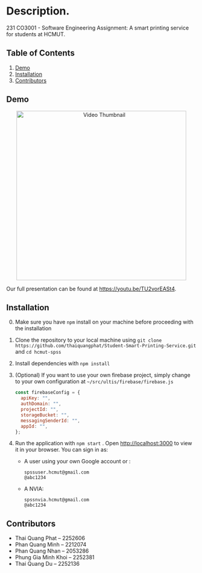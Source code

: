 # Description.

231 CO3001 - Software Engineering Assignment: A smart printing service for students at HCMUT.

## Table of Contents

1. [Demo](#demo)
2. [Installation](#installation)
3. [Contributors](#contributors)

## Demo

<div align="center">
  <a href="https://youtu.be/7C51aL3ncKY" target="_blank">
    <img src="https://img.youtube.com/vi/7C51aL3ncKY/maxresdefault.jpg" alt="Video Thumbnail" width="450" />
  </a>
</div>

Our full presentation can be found at https://youtu.be/TU2vorEASt4.

## Installation

0. Make sure you have `npm` install on your machine before proceeding with the installation
1. Clone the repository to your local machine using `git clone https://github.com/thaiquangphat/Student-Smart-Printing-Service.git` and `cd hcmut-spss`
2. Install dependencies with `npm install`
3. (Optional) If you want to use your own firebase project, simply change to your own configuration at `~/src/ultis/firebase/firebase.js`

   ```javascript
   const firebaseConfig = {
     apiKey: "",
     authDomain: "",
     projectId: "",
     storageBucket: "",
     messagingSenderId: "",
     appId: "",
   };
   ```

4. Run the application with `npm start` . Open [http://localhost:3000](http://localhost:3000) to view it in your browser. You can sign in as:

   - A user using your own Google account or :

     ```
     spssuser.hcmut@gmail.com
     @abc1234
     ```

   - A NVIA:
     ```
     spssnvia.hcmut@gmail.com
     @abc1234
     ```

## Contributors

* Thai Quang Phat – 2252606
* Phan Quang Minh – 2212074
* Phan Quang Nhan – 2053286
* Phung Gia Minh Khoi – 2252381
* Thai Quang Du – 2252136
